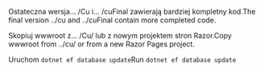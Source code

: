 <span data-ttu-id="67a2e-101">Ostateczna wersja... /Cu i... /cuFinal zawierają bardziej kompletny kod.</span><span class="sxs-lookup"><span data-stu-id="67a2e-101">The final version ../cu and ../cuFinal contain more completed code.</span></span>

<span data-ttu-id="67a2e-102">Skopiuj wwwroot z... /Cu/ lub z nowym projektem stron Razor.</span><span class="sxs-lookup"><span data-stu-id="67a2e-102">Copy wwwroot from ../cu/ or from a new Razor Pages project.</span></span>

<span data-ttu-id="67a2e-103">Uruchom `dotnet ef database update`</span><span class="sxs-lookup"><span data-stu-id="67a2e-103">Run `dotnet ef database update`</span></span>
